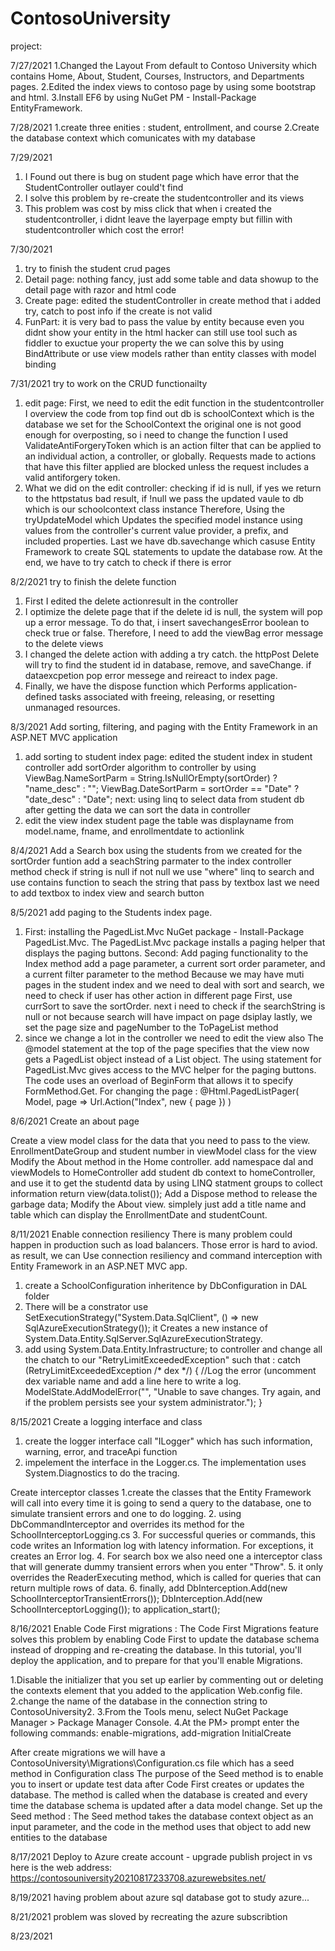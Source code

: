 # ContosoUniversity
project:

7/27/2021
1.Changed the Layout From default to Contoso University which contains Home, About, Student, Courses, Instructors, and Departments pages.
2.Edited the index views to contoso page by using some bootstrap and html.
3.Install EF6 by using NuGet PM - Install-Package EntityFramework.



7/28/2021
1.create three enities : student, entrollment, and course
2.Create the database context which comunicates with my database 

7/29/2021
1. I Found out there is bug on student page which have error that the StudentController outlayer could't find
2. I solve this problem by re-create the studentcontroller and its views
3. This problem was cost by miss click that when i created the studentcontroller, i didnt leave the layerpage empty but fillin with studentcontroller which cost the error!


7/30/2021
1. try to finish the student crud pages
2. Detail page: nothing fancy, just add some table and data showup to the detail page with razor and html code
3. Create page: edited the studentController in create method that i added try, catch to post info if the create is not valid 
4. FunPart: it is very bad to pass the value by entity because even you didnt show your entity in the html hacker can still use tool such as fiddler to exuctue your property
            the we can solve this by using BindAttribute or use view models rather than entity classes with model binding
            
7/31/2021
try to work on the CRUD functionailty
1. edit page: First, we need to edit the edit function in the studentcontroller
              I overview the code from top find out db is schoolContext which is the database we set for the SchoolContext 
              the original one is not good enough for overposting, so i need to change the function
              I used ValidateAntiForgeryToken which  is an action filter that can be applied to an individual action, a controller, or globally. 
              Requests made to actions that have this filter applied are blocked unless the request includes a valid antiforgery token.
2. What we did on the edit controller:
            checking if id is null, if yes we return to the httpstatus bad result, if !null we pass the updated vaule to db which is our schoolcontext class instance 
            Therefore, Using the tryUpdateModel which Updates the specified model instance using values from the controller's current value provider, a prefix, and included                 properties. Last we have db.savechange which casuse Entity Framework to create SQL statements to update the database row.
            At the end, we have to try catch to check if there is error
 
 
8/2/2021
try to finish the delete function 
1. First I edited the delete actionresult in the controller 
2. I optimize the delete page that if the delete id is null, the system will pop up a error message. To do that, i insert savechangesError boolean to check true or false. 
   Therefore, I need to add the viewBag error message to the delete views
3. I changed the delete action with adding a try catch. the httpPost Delete will try to find the student id in database, remove, and saveChange. if dataexcpetion pop error messege and reireact to index page.
4. Finally, we have the dispose function which Performs application-defined tasks associated with freeing, releasing, or resetting unmanaged resources.


8/3/2021 
Add sorting, filtering, and paging with the Entity Framework in an ASP.NET MVC application
1. add sorting to student index page:
             edited the student index in student controller
                        add sortOrder algorithm to controller by using    
                        ViewBag.NameSortParm = String.IsNullOrEmpty(sortOrder) ? "name_desc" : "";
                        ViewBag.DateSortParm = sortOrder == "Date" ? "date_desc" : "Date"; 
             next: using linq to select data from student db
             after getting the data we can sort the data in controller
2. edit the view index student page
            the table was displayname from model.name, fname, and enrollmentdate to actionlink
            
8/4/2021
Add a Search box
using the students from we created for the sortOrder funtion 
add a seachString parmater to the index controller method
check if string is null if not null we use "where" linq to search and use contains function to seach the string that pass by textbox
last we need to add textbox  to index view and search button

8/5/2021
add paging to the Students index page.
1. First: installing the PagedList.Mvc NuGet package - Install-Package PagedList.Mvc. 
The PagedList.Mvc package installs a paging helper that displays the paging buttons.
Second: Add paging functionality to the Index method
add a page parameter, a current sort order parameter, and a current filter parameter to the method
Because we may have muti pages in the student index and we need to deal with sort and search, we need to check if user has other action in different page
First, use currSort to save the sortOrder. next i need to check if the searchString is null or not because search will have impact on page dsiplay
lastly, we set the page size and pageNumber to the ToPageList method
2. since we change a lot in the controller we need to edit the view also
The @model statement at the top of the page specifies that the view now gets a PagedList object instead of a List object.
The using statement for PagedList.Mvc gives access to the MVC helper for the paging buttons.
The code uses an overload of BeginForm that allows it to specify FormMethod.Get.
For changing the page : @Html.PagedListPager( Model, page => Url.Action("Index", new { page }) )

8/6/2021
Create an about page

Create a view model class for the data that you need to pass to the view.
            EnrollmentDateGroup and student number in viewModel class for the view
Modify the About method in the Home controller.
            add namespace dal and viewModels to HomeController
            add student db context to homeController, and use it to get the studentd data by using LINQ statment groups to collect information
            return view(data.tolist());
            Add a Dispose method to release the garbage data;
Modify the About view.
            simplely just add a title name and table which can display the EnrollmentDate and studentCount.

8/11/2021
Enable connection resiliency
There is many problem could happen in production such as load balancers. 
Those error is hard to aviod. as result, we can Use connection resiliency and command interception with Entity Framework in an ASP.NET MVC app.

1. create a SchoolConfiguration inheritence by DbConfiguration in DAL folder
2. There will be a constrator use SetExecutionStrategy("System.Data.SqlClient", () => new SqlAzureExecutionStrategy()); 
            it Creates a new instance of System.Data.Entity.SqlServer.SqlAzureExecutionStrategy.
3. add using System.Data.Entity.Infrastructure; to controller and change all the chatch to our "RetryLimitExceededException"
            such that :
                        catch (RetryLimitExceededException /* dex */)
                        {
                                    //Log the error (uncomment dex variable name and add a line here to write a log.
                                    ModelState.AddModelError("", "Unable to save changes. Try again, and if the problem persists see your system administrator.");
                        }

8/15/2021
Create a logging interface and class
1. create the logger interface call "ILogger" which has such information, warning, error, and traceApi function
2. impelement the interface in the Logger.cs. The implementation uses System.Diagnostics to do the tracing.

Create interceptor classes
1.create the classes that the Entity Framework will call into every time it is going to send a query to the database, one to simulate transient errors and one to do logging.
2. using DbCommandInterceptor and overrides its method for the SchoolInterceptorLogging.cs
3. For successful queries or commands, this code writes an Information log with latency information. For exceptions, it creates an Error log.
4. For search box we also need one a interceptor class that will generate dummy transient errors when you enter "Throw". 
5. it only overrides the ReaderExecuting method, which is called for queries that can return multiple rows of data.
6. finally, add         DbInterception.Add(new SchoolInterceptorTransientErrors());
                         DbInterception.Add(new SchoolInterceptorLogging());
            to application_start();
            
8/16/2021
Enable Code First migrations : The Code First Migrations feature solves this problem by enabling Code First to update the database schema instead of dropping and re-creating the database. In this tutorial, you'll deploy the application, and to prepare for that you'll enable Migrations.

1.Disable the initializer that you set up earlier by commenting out or deleting the contexts element that you added to the application Web.config file.
2.change the name of the database in the connection string to ContosoUniversity2.
3.From the Tools menu, select NuGet Package Manager > Package Manager Console.
4.At the PM> prompt enter the following commands: enable-migrations, add-migration InitialCreate

After create migrations 
we will have a  ContosoUniversity\Migrations\Configuration.cs file which has a seed method in Configuration class
The purpose of the Seed method is to enable you to insert or update test data after Code First creates or updates the database. The method is called when the database is created and every time the database schema is updated after a data model change.
Set up the Seed method :
The Seed method takes the database context object as an input parameter, and the code in the method uses that object to add new entities to the database

8/17/2021
Deploy to Azure
create account - upgrade 
publish project in vs 
here is the web address:
https://contosouniversity20210817233708.azurewebsites.net/


8/19/2021
having problem about azure sql database
got to study azure...

8/21/2021
problem was sloved by recreating the azure subscribtion 

8/23/2021
